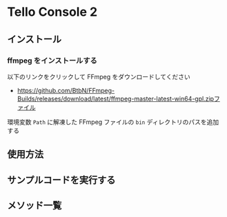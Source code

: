 # Tello Console 2

## インストール
### ffmpeg をインストールする
以下のリンクをクリックして FFmpeg をダウンロードしてください
- https://github.com/BtbN/FFmpeg-Builds/releases/download/latest/ffmpeg-master-latest-win64-gpl.zipファイル

環境変数
```Path```
に解凍した FFmpeg ファイルの
```bin```
ディレクトリのパスを追加する

## 使用方法

## サンプルコードを実行する

## メソッド一覧
